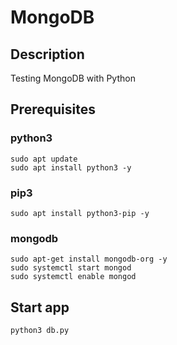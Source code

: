 # MongoDB

## Description

Testing MongoDB with Python

## Prerequisites

### python3

```
sudo apt update
sudo apt install python3 -y
```

### pip3

```
sudo apt install python3-pip -y
```

### mongodb

```
sudo apt-get install mongodb-org -y
sudo systemctl start mongod
sudo systemctl enable mongod
```

## Start app

```
python3 db.py
``` 
